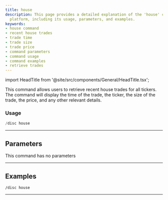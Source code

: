 ```yaml
---
title: house
description: This page provides a detailed explanation of the 'house' command in our
  platform, including its usage, parameters, and examples.
keywords:
- house command
- recent house trades
- trade time
- trade size
- trade price
- command parameters
- command usage
- command examples
- retrieve trades
---
```


import HeadTitle from '@site/src/components/General/HeadTitle.tsx';

<HeadTitle title="house - Discovery - Discord - Reference | OpenBB Bot Docs" />

This command allows users to retrieve recent house trades for all tickers. The command will display the time of the trade, the ticker, the size of the trade, the price, and any other relevant details.

### Usage

```python wordwrap
/disc house
```

---

## Parameters

This command has no parameters



---

## Examples

```
/disc house
```
---
